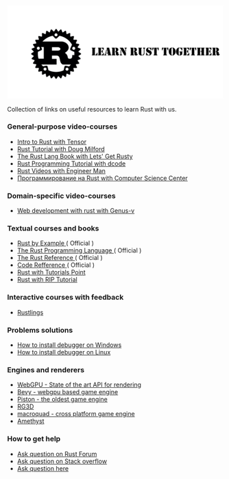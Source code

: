 ![Rust](doc/image/Logo2.jpg)

Collection of links on useful resources to learn Rust with us.

### General-purpose video-courses

- [ Intro to Rust with Tensor ](https://www.youtube.com/playlist?list=PLJbE2Yu2zumDF6BX6_RdPisRVHgzV02NW)
- [ Rust Tutorial with Doug Milford ](https://www.youtube.com/playlist?list=PLLqEtX6ql2EyPAZ1M2_C0GgVd4A-_L4_5)
- [ The Rust Lang Book with Lets' Get Rusty ](https://www.youtube.com/playlist?list=PLai5B987bZ9CoVR-QEIN9foz4QCJ0H2Y8)
- [ Rust Programming Tutorial with dcode ](https://www.youtube.com/playlist?list=PLVvjrrRCBy2JSHf9tGxGKJ-bYAN_uDCUL)
- [ Rust Videos with Engineer Man ](https://www.youtube.com/playlist?list=PLVvjrrRCBy2JSHf9tGxGKJ-bYAN_uDCUL)
- [ Программирование на Rust with Computer Science Center ](https://www.youtube.com/playlist?list=PLlb7e2G7aSpTfhiECYNI2EZ1uAluUqE_e)

### Domain-specific video-courses

- [ Web development with rust with Genus-v ](https://www.youtube.com/playlist?list=PLECOtlti4Psr4hXVX5GuSvLKp0-RZjz93)

### Textual courses and books

- [ Rust by Example ](https://doc.rust-lang.org/rust-by-example/index.html) ( Official )
- [ The Rust Programming Language ](https://doc.rust-lang.org/book/ch00-00-introduction.html) ( Official )
- [ The Rust Reference ](https://doc.rust-lang.org/book/ch00-00-introduction.html) ( Official )
- [ Code Refference ](https://doc.rust-lang.org/std/index.html) ( Official )
- [ Rust with Tutorials Point ](https://www.tutorialspoint.com/rust/index.htm)
- [ Rust with RIP Tutorial ](https://riptutorial.com/rust)

### Interactive courses with feedback

- [ Rustlings ](https://github.com/rust-lang/rustlings)

### Problems solutions

- [ How to install debugger on Windows ](https://www.youtube.com/watch?v=f6tizikEMTk)
- [ How to install debugger on Linux ](https://www.youtube.com/watch?v=rarFePIdNoc)

### Engines and renderers

- [WebGPU - State of the art API for rendering](https://github.com/gfx-rs/wgpu)
- [Bevy - webgpu based game engine](https://github.com/bevyengine/bevy)
- [Piston - the oldest game engine](https://github.com/PistonDevelopers/piston)
- [RG3D](https://github.com/rg3dengine/rg3d)
- [macroquad - cross platform game engine](https://github.com/not-fl3/macroquad)
- [Amethyst](https://github.com/amethyst/amethyst)

### How to get help

- [Ask question on Rust Forum](https://users.rust-lang.org)
- [Ask question on Stack overflow](https://stackoverflow.com/)
- [Ask question here](https://github.com/Wandalen/LearnRustTogether/issues)
